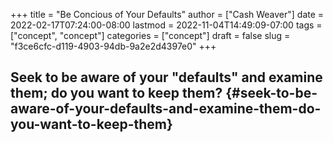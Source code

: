 +++
title = "Be Concious of Your Defaults"
author = ["Cash Weaver"]
date = 2022-02-17T07:24:00-08:00
lastmod = 2022-11-04T14:49:09-07:00
tags = ["concept", "concept"]
categories = ["concept"]
draft = false
slug = "f3ce6cfc-d119-4903-94db-9a2e2d4397e0"
+++

## Seek to be aware of your "defaults" and examine them; do you want to keep them? {#seek-to-be-aware-of-your-defaults-and-examine-them-do-you-want-to-keep-them}
